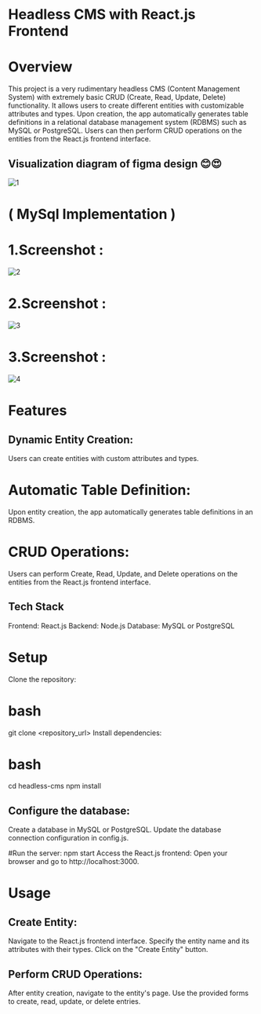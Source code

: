 # Headless CMS with React.js Frontend
# Overview
This project is a very rudimentary headless CMS (Content Management System) with extremely basic CRUD (Create, Read, Update, Delete) functionality. It allows users to create different entities with customizable attributes and types. Upon creation, the app automatically generates table definitions in a relational database management system (RDBMS) such as MySQL or PostgreSQL. Users can then perform CRUD operations on the entities from the React.js frontend interface.
## Visualization diagram of figma design 😊😍
![1](https://github.com/abhishek-singh632/Vahan_Assignment/assets/118076036/0a342f11-45cd-41d2-8489-12e5e9030543)

# ( MySql Implementation )

# 1.Screenshot : 

![2](https://github.com/abhishek-singh632/Vahan_Assignment/assets/118076036/a782d498-c7d9-4b8c-b5fd-18beeb9494f1)

# 2.Screenshot : 

![3](https://github.com/abhishek-singh632/Vahan_Assignment/assets/118076036/37ce0d24-a9bc-40bb-acad-1a0d230130cb)

# 3.Screenshot : 

![4](https://github.com/abhishek-singh632/Vahan_Assignment/assets/118076036/120e4505-6fba-4fb1-8d2a-bc35d07c837e)

# Features
## Dynamic Entity Creation:
Users can create entities with custom attributes and types.
# Automatic Table Definition: 
Upon entity creation, the app automatically generates table definitions in an RDBMS.
# CRUD Operations: 
Users can perform Create, Read, Update, and Delete operations on the entities from the React.js frontend interface.

## Tech Stack
Frontend: React.js
Backend: Node.js
Database: MySQL or PostgreSQL

# Setup
Clone the repository:

# bash
git clone <repository_url>
Install dependencies:

# bash 
cd headless-cms
npm install

## Configure the database:

Create a database in MySQL or PostgreSQL.
Update the database connection configuration in config.js.

#Run the server:
npm start
Access the React.js frontend:
Open your browser and go to http://localhost:3000.

# Usage
## Create Entity:
Navigate to the React.js frontend interface.
Specify the entity name and its attributes with their types.
Click on the "Create Entity" button.

## Perform CRUD Operations:
After entity creation, navigate to the entity's page.
Use the provided forms to create, read, update, or delete entries.
